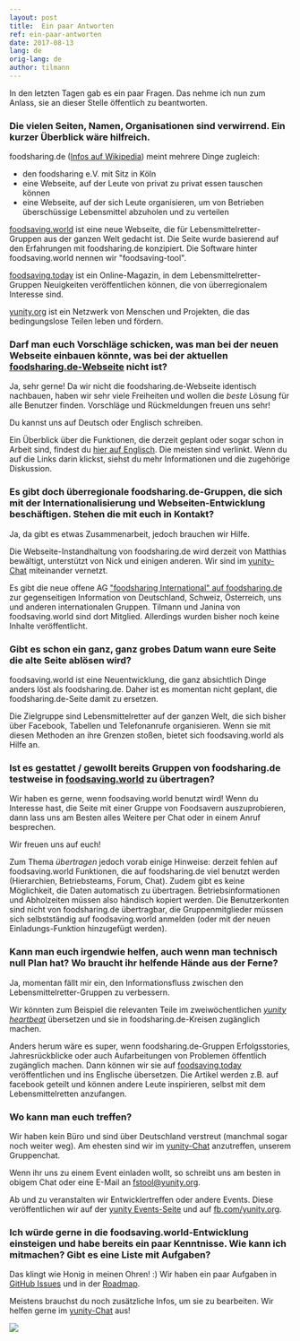 ```yaml
---
layout: post
title:  Ein paar Antworten
ref: ein-paar-antworten
date: 2017-08-13
lang: de
orig-lang: de
author: tilmann
---
```


In den letzten Tagen gab es ein paar Fragen. Das nehme ich nun zum Anlass, sie an dieser Stelle öffentlich zu beantworten.

<!--more-->

### Die vielen Seiten, Namen, Organisationen sind verwirrend. Ein kurzer Überblick wäre hilfreich.

foodsharing.de ([Infos auf Wikipedia](https://de.wikipedia.org/wiki/Foodsharing.de)) meint mehrere Dinge zugleich:
- den foodsharing e.V. mit Sitz in Köln
- eine Webseite, auf der Leute von privat zu privat essen tauschen können
- eine Webseite, auf der sich Leute organisieren, um von Betrieben überschüssige Lebensmittel abzuholen und zu verteilen

[foodsaving.world](https://foodsaving.world) ist eine neue Webseite, die für Lebensmittelretter-Gruppen aus der ganzen Welt gedacht ist. Die Seite wurde basierend auf den Erfahrungen mit foodsharing.de konzipiert. Die Software hinter foodsaving.world nennen wir "foodsaving-tool".

[foodsaving.today](https://foodsaving.today) ist ein Online-Magazin, in dem Lebensmittelretter-Gruppen Neuigkeiten veröffentlichen können, die von überregionalem Interesse sind.

[yunity.org](https://yunity.org) ist ein Netzwerk von Menschen und Projekten, die das bedingungslose Teilen leben und fördern.


### Darf man euch Vorschläge schicken, was man bei der neuen Webseite einbauen könnte, was bei der aktuellen [foodsharing.de-Webseite](https://foodsharing.de) nicht ist?

Ja, sehr gerne! Da wir nicht die foodsharing.de-Webseite identisch nachbauen, haben wir sehr viele Freiheiten und wollen die _beste_ Lösung für alle Benutzer finden. Vorschläge und Rückmeldungen freuen uns sehr!

Du kannst uns auf Deutsch oder Englisch schreiben.

Ein Überblick über die Funktionen, die derzeit geplant oder sogar schon in Arbeit sind, findest du [hier auf Englisch](https://github.com/yunity/foodsaving-frontend/blob/master/ROADMAP.md). Die meisten sind verlinkt. Wenn du auf die Links darin klickst, siehst du mehr Informationen und die zugehörige Diskussion.


### Es gibt doch überregionale foodsharing.de-Gruppen, die sich mit der Internationalisierung und Webseiten-Entwicklung beschäftigen. Stehen die mit euch in Kontakt?

Ja, da gibt es etwas Zusammenarbeit, jedoch brauchen wir Hilfe.

Die Webseite-Instandhaltung von foodsharing.de wird derzeit von Matthias bewältigt, unterstützt von Nick und einigen anderen. Wir sind im [yunity-Chat](https://slackin.yunity.org) miteinander vernetzt.

Es gibt die neue offene AG ["foodsharing International" auf foodsharing.de](https://foodsharing.de/?page=groups) zur gegenseitigen Information von Deutschland, Schweiz, Österreich, uns und anderen internationalen Gruppen. Tilmann und Janina von foodsaving.world sind dort Mitglied. Allerdings wurden bisher noch keine Inhalte veröffentlicht.

### Gibt es schon ein ganz, ganz grobes Datum wann eure Seite die alte Seite ablösen wird?

foodsaving.world ist eine Neuentwicklung, die ganz absichtlich Dinge anders löst als foodsharing.de. Daher ist es momentan nicht geplant, die foodsharing.de-Seite damit zu ersetzen.

Die Zielgruppe sind Lebensmittelretter auf der ganzen Welt, die sich bisher über Facebook, Tabellen und Telefonanrufe organisieren. Wenn sie mit diesen Methoden an ihre Grenzen stoßen, bietet sich foodsaving.world als Hilfe an.

### Ist es gestattet / gewollt bereits Gruppen von foodsharing.de testweise in [foodsaving.world](https://foodsaving.world) zu übertragen?

Wir haben es gerne, wenn foodsaving.world benutzt wird! Wenn du Interesse hast, die Seite mit einer Gruppe von Foodsavern auszuprobieren, dann lass uns am Besten alles Weitere per Chat oder in einem Anruf besprechen.

Wir freuen uns auf euch!

Zum Thema _übertragen_ jedoch vorab einige Hinweise: derzeit fehlen auf foodsaving.world Funktionen, die auf foodsharing.de viel benutzt werden (Hierarchien, Betriebsteams, Forum, Chat). Zudem gibt es keine Möglichkeit, die Daten automatisch zu übertragen. Betriebsinformationen und Abholzeiten müssen also händisch kopiert werden. Die Benutzerkonten sind nicht von foodsharing.de übertragbar, die Gruppenmitglieder müssen sich selbstständig auf foodsaving.world anmelden (oder mit der neuen Einladungs-Funktion hinzugefügt werden).

### Kann man euch irgendwie helfen, auch wenn man technisch null Plan hat? Wo braucht ihr helfende Hände aus der Ferne?

Ja, momentan fällt mir ein, den Informationsfluss zwischen den Lebensmittelretter-Gruppen zu verbessern.

Wir könnten zum Beispiel die relevanten Teile im zweiwöchentlichen [_yunity heartbeat_](https://yunity.org/en/heartbeat) übersetzen und sie in foodsharing.de-Kreisen zugänglich machen.

Anders herum wäre es super, wenn foodsharing.de-Gruppen Erfolgsstories, Jahresrückblicke oder auch Aufarbeitungen von Problemen öffentlich zugänglich machen. Dann können wir sie auf [foodsaving.today](https://foodsaving.today/de) veröffentlichen und ins Englische übersetzen. Die Artikel werden z.B. auf facebook geteilt und können andere Leute inspirieren, selbst mit dem Lebensmittelretten anzufangen.

### Wo kann man euch treffen?

Wir haben kein Büro und sind über Deutschland verstreut (manchmal sogar noch weiter weg). Am ehesten sind wir im [yunity-Chat](https://slackin.yunity.org) anzutreffen, unserem Gruppenchat.

Wenn ihr uns zu einem Event einladen wollt, so schreibt uns am besten in obigem Chat oder eine E-Mail an [fstool@yunity.org](mailto:fstool@yunity.org).

Ab und zu veranstalten wir Entwicklertreffen oder andere Events. Diese veröffentlichen wir auf der [yunity Events-Seite](https://yunity.org/en/events) und auf [fb.com/yunity.org](https://www.facebook.com/yunity.org/).

### Ich würde gerne in die foodsaving.world-Entwicklung einsteigen und habe bereits ein paar Kenntnisse. Wie kann ich mitmachen? Gibt es eine Liste mit Aufgaben?

Das klingt wie Honig in meinen Ohren! :) Wir haben ein paar Aufgaben in [GitHub Issues](https://github.com/yunity/foodsaving-frontend/issues) und in der [Roadmap]((https://github.com/yunity/foodsaving-frontend/blob/master/ROADMAP.md)). 

Meistens brauchst du noch zusätzliche Infos, um sie zu bearbeiten. Wir helfen gerne im [yunity-Chat](https://slackin.yunity.org) aus!


![](https://raw.githubusercontent.com/yunity/foodsaving-frontend/83621b6b1004fd21573169de9209329e0f877288/client/app/components/group/pickupFeedback/cart.png)